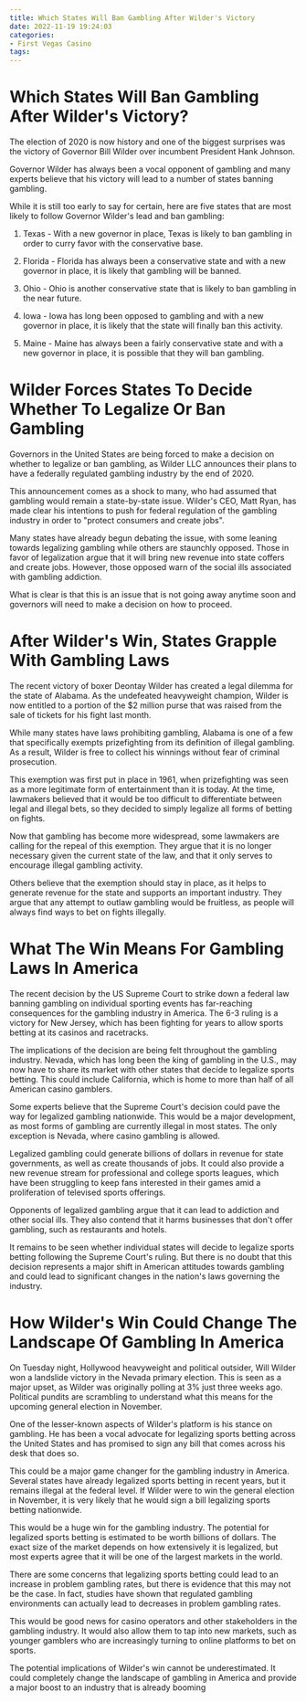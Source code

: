 ```yaml
---
title: Which States Will Ban Gambling After Wilder's Victory
date: 2022-11-19 19:24:03
categories:
- First Vegas Casino
tags:
---
```



#  Which States Will Ban Gambling After Wilder's Victory?

The election of 2020 is now history and one of the biggest surprises was the victory of Governor Bill Wilder over incumbent President Hank Johnson.

Governor Wilder has always been a vocal opponent of gambling and many experts believe that his victory will lead to a number of states banning gambling.

While it is still too early to say for certain, here are five states that are most likely to follow Governor Wilder's lead and ban gambling:

1) Texas - With a new governor in place, Texas is likely to ban gambling in order to curry favor with the conservative base.

2) Florida - Florida has always been a conservative state and with a new governor in place, it is likely that gambling will be banned.

3) Ohio - Ohio is another conservative state that is likely to ban gambling in the near future.

4) Iowa - Iowa has long been opposed to gambling and with a new governor in place, it is likely that the state will finally ban this activity.

5) Maine - Maine has always been a fairly conservative state and with a new governor in place, it is possible that they will ban gambling.

#  Wilder Forces States To Decide Whether To Legalize Or Ban Gambling

Governors in the United States are being forced to make a decision on whether to legalize or ban gambling, as Wilder LLC announces their plans to have a federally regulated gambling industry by the end of 2020.

This announcement comes as a shock to many, who had assumed that gambling would remain a state-by-state issue. Wilder's CEO, Matt Ryan, has made clear his intentions to push for federal regulation of the gambling industry in order to "protect consumers and create jobs".

Many states have already begun debating the issue, with some leaning towards legalizing gambling while others are staunchly opposed. Those in favor of legalization argue that it will bring new revenue into state coffers and create jobs. However, those opposed warn of the social ills associated with gambling addiction.

What is clear is that this is an issue that is not going away anytime soon and governors will need to make a decision on how to proceed.

#  After Wilder's Win, States Grapple With Gambling Laws

The recent victory of boxer Deontay Wilder has created a legal dilemma for the state of Alabama. As the undefeated heavyweight champion, Wilder is now entitled to a portion of the $2 million purse that was raised from the sale of tickets for his fight last month.

While many states have laws prohibiting gambling, Alabama is one of a few that specifically exempts prizefighting from its definition of illegal gambling. As a result, Wilder is free to collect his winnings without fear of criminal prosecution.

This exemption was first put in place in 1961, when prizefighting was seen as a more legitimate form of entertainment than it is today. At the time, lawmakers believed that it would be too difficult to differentiate between legal and illegal bets, so they decided to simply legalize all forms of betting on fights.

Now that gambling has become more widespread, some lawmakers are calling for the repeal of this exemption. They argue that it is no longer necessary given the current state of the law, and that it only serves to encourage illegal gambling activity.

Others believe that the exemption should stay in place, as it helps to generate revenue for the state and supports an important industry. They argue that any attempt to outlaw gambling would be fruitless, as people will always find ways to bet on fights illegally.

#  What The Win Means For Gambling Laws In America

The recent decision by the US Supreme Court to strike down a federal law banning gambling on individual sporting events has far-reaching consequences for the gambling industry in America. The 6-3 ruling is a victory for New Jersey, which has been fighting for years to allow sports betting at its casinos and racetracks.

The implications of the decision are being felt throughout the gambling industry. Nevada, which has long been the king of gambling in the U.S., may now have to share its market with other states that decide to legalize sports betting. This could include California, which is home to more than half of all American casino gamblers.

Some experts believe that the Supreme Court's decision could pave the way for legalized gambling nationwide. This would be a major development, as most forms of gambling are currently illegal in most states. The only exception is Nevada, where casino gambling is allowed.

Legalized gambling could generate billions of dollars in revenue for state governments, as well as create thousands of jobs. It could also provide a new revenue stream for professional and college sports leagues, which have been struggling to keep fans interested in their games amid a proliferation of televised sports offerings.

Opponents of legalized gambling argue that it can lead to addiction and other social ills. They also contend that it harms businesses that don't offer gambling, such as restaurants and hotels.

It remains to be seen whether individual states will decide to legalize sports betting following the Supreme Court's ruling. But there is no doubt that this decision represents a major shift in American attitudes towards gambling and could lead to significant changes in the nation's laws governing the industry.

#  How Wilder's Win Could Change The Landscape Of Gambling In America

On Tuesday night, Hollywood heavyweight and political outsider, Will Wilder won a landslide victory in the Nevada primary election. This is seen as a major upset, as Wilder was originally polling at 3% just three weeks ago. Political pundits are scrambling to understand what this means for the upcoming general election in November.

One of the lesser-known aspects of Wilder's platform is his stance on gambling. He has been a vocal advocate for legalizing sports betting across the United States and has promised to sign any bill that comes across his desk that does so.

This could be a major game changer for the gambling industry in America. Several states have already legalized sports betting in recent years, but it remains illegal at the federal level. If Wilder were to win the general election in November, it is very likely that he would sign a bill legalizing sports betting nationwide.

This would be a huge win for the gambling industry. The potential for legalized sports betting is estimated to be worth billions of dollars. The exact size of the market depends on how extensively it is legalized, but most experts agree that it will be one of the largest markets in the world.

There are some concerns that legalizing sports betting could lead to an increase in problem gambling rates, but there is evidence that this may not be the case. In fact, studies have shown that regulated gambling environments can actually lead to decreases in problem gambling rates.

This would be good news for casino operators and other stakeholders in the gambling industry. It would also allow them to tap into new markets, such as younger gamblers who are increasingly turning to online platforms to bet on sports.

The potential implications of Wilder's win cannot be underestimated. It could completely change the landscape of gambling in America and provide a major boost to an industry that is already booming